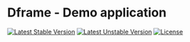 # Dframe - Demo application

[![Latest Stable Version](https://poser.pugx.org/dframe/dframe-demo/v/stable)](https://packagist.org/packages/dframe/Dframe-demo) 
[![Latest Unstable Version](https://poser.pugx.org/dframe/dframe-demo/v/unstable)](https://packagist.org/packages/dframe/Dframe-demo) 
[![License](https://poser.pugx.org/dframe/dframe-demo/license)](https://packagist.org/packages/dframe/Dframe-demo)

